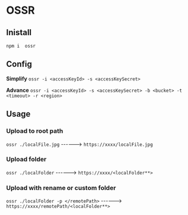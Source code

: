 # OSSR
## Inistall
`npm i  ossr`

## Config

**Simplify**
`ossr -i <accessKeyId> -s <accessKeySecret>`

**Advance**
`ossr -i <accessKeyId> -s <accessKeySecret> -b <bucket> -t <timeout> -r <region>`

## Usage
### Upload to root path
`ossr ./localFile.jpg` ------> `https://xxxx/localFile.jpg`
### Upload folder
`ossr ./localFolder` ------> `https://xxxx/<localFolder**>`
### Upload with rename or custom folder
`ossr ./localFolder -p </remotePath>` ------> `https://xxxx/remotePath/<localFolder**>`
